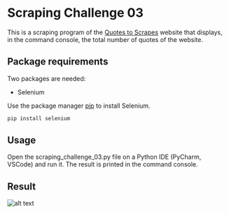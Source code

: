 # Scraping Challenge 03

This is a scraping program of the [Quotes to Scrapes](https://quotes.toscrape.com/scroll) website that displays, in the command console, the total number of quotes of the website.

## Package requirements

Two packages are needed:
- Selenium

Use the package manager [pip](https://pip.pypa.io/en/stable/) to install Selenium.

```bash
pip install selenium
```

## Usage

Open the scraping_challenge_03.py file on a Python IDE (PyCharm, VSCode) and run it. The result is printed in the command console.

## Result

![alt text]()